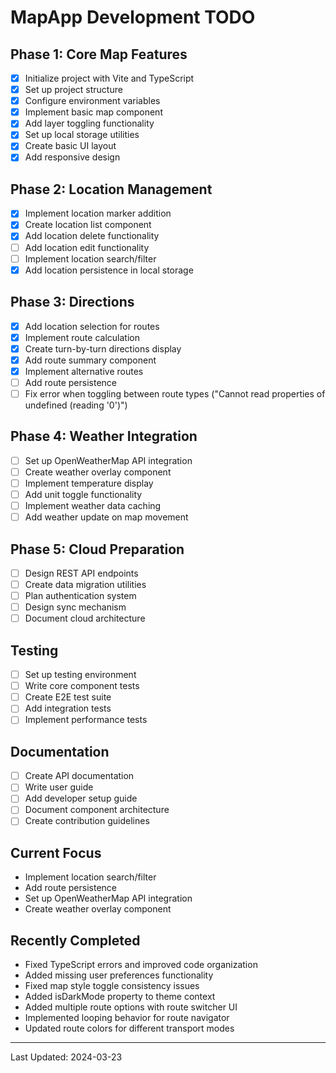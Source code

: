 # MapApp Development TODO

## Phase 1: Core Map Features
- [x] Initialize project with Vite and TypeScript
- [x] Set up project structure
- [x] Configure environment variables
- [x] Implement basic map component
- [x] Add layer toggling functionality
- [x] Set up local storage utilities
- [x] Create basic UI layout
- [x] Add responsive design

## Phase 2: Location Management
- [x] Implement location marker addition
- [x] Create location list component
- [x] Add location delete functionality
- [ ] Add location edit functionality
- [ ] Implement location search/filter
- [x] Add location persistence in local storage

## Phase 3: Directions
- [x] Add location selection for routes
- [x] Implement route calculation
- [x] Create turn-by-turn directions display
- [x] Add route summary component
- [x] Implement alternative routes
- [ ] Add route persistence
- [ ] Fix error when toggling between route types ("Cannot read properties of undefined (reading '0')")

## Phase 4: Weather Integration
- [ ] Set up OpenWeatherMap API integration
- [ ] Create weather overlay component
- [ ] Implement temperature display
- [ ] Add unit toggle functionality
- [ ] Implement weather data caching
- [ ] Add weather update on map movement

## Phase 5: Cloud Preparation
- [ ] Design REST API endpoints
- [ ] Create data migration utilities
- [ ] Plan authentication system
- [ ] Design sync mechanism
- [ ] Document cloud architecture

## Testing
- [ ] Set up testing environment
- [ ] Write core component tests
- [ ] Create E2E test suite
- [ ] Add integration tests
- [ ] Implement performance tests

## Documentation
- [ ] Create API documentation
- [ ] Write user guide
- [ ] Add developer setup guide
- [ ] Document component architecture
- [ ] Create contribution guidelines

## Current Focus
- Implement location search/filter
- Add route persistence
- Set up OpenWeatherMap API integration
- Create weather overlay component

## Recently Completed
- Fixed TypeScript errors and improved code organization
- Added missing user preferences functionality
- Fixed map style toggle consistency issues
- Added isDarkMode property to theme context
- Added multiple route options with route switcher UI
- Implemented looping behavior for route navigator
- Updated route colors for different transport modes

---
Last Updated: 2024-03-23 